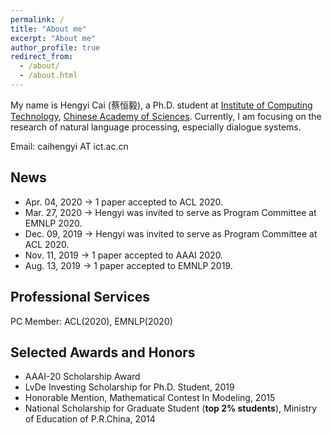```yaml
---
permalink: /
title: "About me"
excerpt: "About me"
author_profile: true
redirect_from: 
  - /about/
  - /about.html
---
```


My name is Hengyi Cai (蔡恒毅), a Ph.D. student at [Institute of Computing Technology](http://www.ict.ac.cn), [Chinese Academy of Sciences](https://www.ucas.ac.cn). Currently, I am focusing on the research of natural language processing, especially dialogue systems.

Email: caihengyi AT ict.ac.cn

## News

- Apr. 04, 2020 &rarr;  1 paper accepted to ACL 2020.
- Mar. 27, 2020 &rarr;  Hengyi was invited to serve as Program Committee at EMNLP 2020.  
- Dec. 09, 2019 &rarr;  Hengyi was invited to serve as Program Committee at ACL 2020.  
- Nov. 11, 2019 &rarr;  1 paper accepted to AAAI 2020.  
- Aug. 13, 2019 &rarr;  1 paper accepted to EMNLP 2019.  

## Professional Services
PC Member: ACL(2020), EMNLP(2020) 

## Selected Awards and Honors
- AAAI-20 Scholarship Award
- LvDe Investing Scholarship for Ph.D. Student, 2019
- Honorable Mention, Mathematical Contest In Modeling, 2015
- National Scholarship for Graduate Student (**top 2% students**), Ministry of Education of P.R.China, 2014